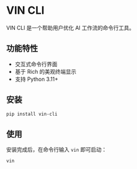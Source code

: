 # VIN CLI

VIN CLI 是一个帮助用户优化 AI 工作流的命令行工具。

## 功能特性

- 交互式命令行界面
- 基于 Rich 的美观终端显示
- 支持 Python 3.11+

## 安装

```bash
pip install vin-cli
```

## 使用

安装完成后，在命令行输入 `vin` 即可启动：

```bash
vin
```
